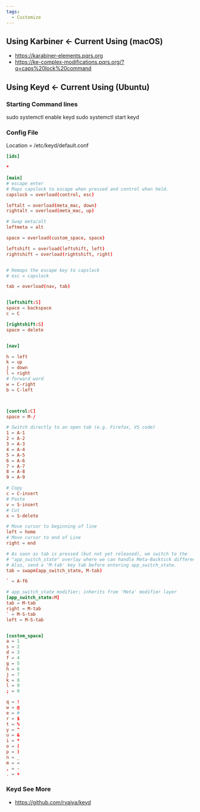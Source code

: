 ```yaml
---
tags:
  - Customize
---
```



## Using Karbiner <- Current Using (macOS)


- https://karabiner-elements.pqrs.org
- https://ke-complex-modifications.pqrs.org/?q=caps%20lock%20command

## Using Keyd <- Current Using (Ubuntu)


### Starting Command lines
sudo systemctl enable keyd
sudo systemctl start keyd

### Config File
Location = /etc/keyd/default.conf

```conf
[ids]

*

[main]
# escape enter
# Maps capslock to escape when pressed and control when held.
capslock = overload(control, esc)

leftalt = overload(meta_mac, down)
rightalt = overload(meta_mac, up)

# Swap meta/alt
leftmeta = alt

space = overload(custom_space, space)

leftshift = overload(leftshift, left)
rightshift = overload(rightshift, right)


# Remaps the escape key to capslock
# esc = capslock

tab = overload(nav, tab)


[leftshift:S]
space = backspace
c = C

[rightshift:S]
space = delete


[nav]

h = left
k = up
j = down
l = right
# forward word
w = C-right
b = C-left



[control:C]
space = M-/

# Switch directly to an open tab (e.g. Firefox, VS code)
1 = A-1
2 = A-2
3 = A-3
4 = A-4
5 = A-5
6 = A-6
7 = A-7
8 = A-8
9 = A-9

# Copy
c = C-insert
# Paste
v = S-insert
# Cut
x = S-delete

# Move cursor to beginning of line
left = home
# Move cursor to end of Line
right = end

# As soon as tab is pressed (but not yet released), we switch to the
# "app_switch_state" overlay where we can handle Meta-Backtick differently.
# Also, send a 'M-tab' key tab before entering app_switch_state. 
tab = swapm(app_switch_state, M-tab)

` = A-f6

# app_switch_state modifier; inherits from 'Meta' modifier layer
[app_switch_state:M]
tab = M-tab
right = M-tab
` = M-S-tab
left = M-S-tab


[custom_space]
a = 1
s = 2
d = 3
f = 4
g = 5
h = 6
j = 7
k = 8
l = 9
; = 0

q = !
w = @
e = #
r = $
t = %
y = ^
u = &
i = *
o = (
p = )
n = _
m = =
, = -
. = +
```

### Keyd See More
- https://github.com/rvaiya/keyd